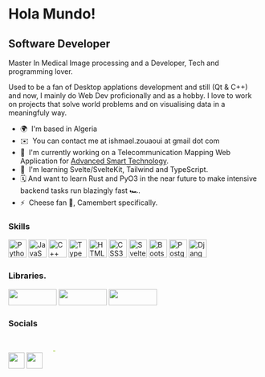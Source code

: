 Hola Mundo!
===========

Software Developer
------------------

Master In Medical Image processing and a Developer, Tech and programming lover.

Used to be a fan of Desktop applations development and still (Qt & C++) and now, I mainly do Web Dev proficionally and as a hobby.
I love to work on projects that solve world problems and on visualising data in a meaningfuly way.

*   🌍  I'm based in Algeria
*   ✉️  You can contact me at ishmael.zouaoui at gmail dot com
*   🚀  I'm currently working on a Telecommunication Mapping Web Application for [Advanced Smart Technology](http://ast-smart.com).
*   🧠  I'm learning Svelte/SvelteKit, Tailwind and TypeScript.
*   🗓️  And want to learn Rust and PyO3 in the near future to make intensive backend tasks run blazingly fast 🏎️.
*   ⚡   Cheese fan 🧀, Camembert specifically.

### Skills
<p align="left">
  <a href="https://www.python.org/" target="_blank" rel="noreferrer"><img src="https://raw.githubusercontent.com/danielcranney/readme-generator/main/public/icons/skills/python-colored.svg" width="36" height="36" alt="Python" /></a>
  <a href="https://developer.mozilla.org/en-US/docs/Web/JavaScript" target="_blank" rel="noreferrer"><img src="https://raw.githubusercontent.com/danielcranney/readme-generator/main/public/icons/skills/javascript-colored.svg" width="36" height="36" alt="JavaScript" /></a>
  <a href="https://docs.microsoft.com/en-us/cpp/?view=msvc-170" target="_blank" rel="noreferrer"><img src="https://raw.githubusercontent.com/danielcranney/readme-generator/main/public/icons/skills/cplusplus-colored.svg" width="36" height="36" alt="C++" /></a>
  <a href="https://www.typescriptlang.org/" target="_blank" rel="noreferrer"><img src="https://raw.githubusercontent.com/danielcranney/readme-generator/main/public/icons/skills/typescript-colored.svg" width="36" height="36" alt="TypeScript" /></a>
  <a href="https://developer.mozilla.org/en-US/docs/Glossary/HTML5" target="_blank" rel="noreferrer"><img src="https://raw.githubusercontent.com/danielcranney/readme-generator/main/public/icons/skills/html5-colored.svg" width="36" height="36" alt="HTML5" /></a>
  <a href="https://www.w3.org/TR/CSS/#css" target="_blank" rel="noreferrer"><img src="https://raw.githubusercontent.com/danielcranney/readme-generator/main/public/icons/skills/css3-colored.svg" width="36" height="36" alt="CSS3" /></a>
  <a href="https://svelte.dev/" target="_blank" rel="noreferrer"><img src="https://raw.githubusercontent.com/danielcranney/readme-generator/main/public/icons/skills/svelte-colored.svg" width="36" height="36" alt="Svelte" /></a>
  <a href="https://getbootstrap.com/" target="_blank" rel="noreferrer"><img src="https://raw.githubusercontent.com/danielcranney/readme-generator/main/public/icons/skills/bootstrap-colored.svg" width="36" height="36" alt="Bootstrap" /></a>
  <a href="https://www.postgresql.org/" target="_blank" rel="noreferrer"><img src="https://raw.githubusercontent.com/danielcranney/readme-generator/main/public/icons/skills/postgresql-colored.svg" width="36" height="36" alt="PostgreSQL" /></a>
  <a href="https://www.djangoproject.com/" target="_blank" rel="noreferrer"><img src="https://raw.githubusercontent.com/danielcranney/readme-generator/main/public/icons/skills/django-colored-dark.svg" width="36" height="36" alt="Django" /></a>
</p>

### Libraries.
<p align="left">                          
  <a href="https://pandas.pydata.org/" target="_blank" rel="noreferrer"><img src="https://pandas.pydata.org/pandas-docs/version/1.0/_static/pandas.svg" width="96" height="32" /></a>
  <a href="https://www.linkedin.com/in/ismail-zouaoui-3777b5a1/" target="_blank" rel="noreferrer"><img src="https://leafletjs.com/docs/images/logo.png" width="96" height="32" /></a>
  <a href="https://docs.celeryq.dev/" target="_blank" rel="noreferrer"><img src="https://camo.githubusercontent.com/1b8eb5f2ea4469e45797421fc9a3732ba4bc24508bee42b5a0794317810b9180/68747470733a2f2f646f63732e63656c657279712e6465762f656e2f6c61746573742f5f696d616765732f63656c6572792d62616e6e65722d736d616c6c2e706e67" width="96" height="32" /></a>
</p>

### Socials
<p align="left">                          
  <a href="https://www.github.com/zsmain" target="_blank" rel="noreferrer"><img src="https://raw.githubusercontent.com/danielcranney/readme-generator/main/public/icons/socials/github-dark.svg" width="32" height="32" /></a>
  <a href="https://leafletjs.com/" target="_blank" rel="noreferrer"><img src="https://raw.githubusercontent.com/danielcranney/readme-generator/main/public/icons/socials/linkedin.svg" width="32" height="32" /></a>
  <a href="https://www.twitter.com/zsmain" target="_blank" rel="noreferrer">
    <svg id="svg" version="1.1" width="32" height="64" viewBox="0, 0, 400,400" xmlns="http://www.w3.org/2000/svg" xmlns:bx="https://boxy-svg.com">
  <defs>
    <bx:grid x="0.435" y="0.87" width="100" height="100"></bx:grid>
  </defs>
  <g id="svgg" style="" transform="matrix(0.154963, 0, 0, 0.179398, 212.475586, 128.037506)">
    <path id="path0" d="M68.578 120.378 C 68.370 120.583,67.272 120.807,66.138 120.875 C 65.003 120.943,64.159 121.133,64.261 121.299 C 64.364 121.465,63.807 121.600,63.024 121.600 C 62.241 121.600,61.600 121.735,61.599 121.900 C 61.599 122.065,61.028 122.240,60.330 122.289 C 59.632 122.338,58.877 122.563,58.651 122.789 C 58.425 123.015,57.646 123.200,56.920 123.200 C 56.194 123.200,55.600 123.380,55.600 123.600 C 55.600 123.820,55.161 124.000,54.624 124.000 C 54.087 124.000,53.536 124.180,53.400 124.400 C 53.264 124.620,52.713 124.800,52.176 124.800 C 51.639 124.800,51.200 124.999,51.200 125.243 C 51.200 125.486,50.947 125.589,50.639 125.470 C 50.330 125.352,49.745 125.507,49.339 125.815 C 48.932 126.123,48.285 126.380,47.900 126.387 C 47.515 126.394,47.200 126.595,47.200 126.833 C 47.200 127.072,46.975 127.190,46.700 127.096 C 46.425 127.002,45.563 127.325,44.785 127.814 C 44.007 128.302,42.552 129.075,41.551 129.531 C 40.550 129.987,39.501 130.637,39.220 130.976 C 38.939 131.314,38.560 131.499,38.379 131.387 C 38.197 131.274,37.691 131.565,37.254 132.034 C 36.784 132.539,36.261 132.761,35.969 132.581 C 35.694 132.411,35.579 132.442,35.708 132.651 C 35.835 132.857,35.278 133.469,34.470 134.010 C 31.879 135.745,28.000 138.862,28.000 139.210 C 28.000 139.395,27.669 139.651,27.264 139.780 C 26.859 139.908,26.289 140.460,25.996 141.007 C 25.704 141.553,25.299 142.000,25.097 142.000 C 24.688 142.000,19.564 147.241,18.000 149.258 C 17.450 149.967,16.614 150.954,16.142 151.450 C 15.671 151.946,15.364 152.431,15.461 152.528 C 15.558 152.624,15.022 153.355,14.271 154.152 C 13.520 154.948,13.075 155.600,13.281 155.600 C 13.488 155.600,13.386 155.871,13.055 156.202 C 12.723 156.534,12.338 157.166,12.197 157.608 C 12.057 158.050,11.777 158.310,11.576 158.185 C 11.374 158.060,11.310 158.222,11.434 158.544 C 11.571 158.902,11.375 159.197,10.929 159.302 C 6.595 160.324,16.946 160.400,161.072 160.400 L 309.692 160.400 309.014 161.435 C 308.641 162.004,308.430 162.563,308.545 162.678 C 308.660 162.793,309.412 161.517,310.218 159.843 C 311.023 158.170,311.823 156.800,311.994 156.800 C 312.166 156.800,312.392 156.485,312.496 156.100 C 313.969 150.665,331.829 134.279,341.400 129.582 C 342.500 129.042,343.460 128.465,343.533 128.300 C 343.607 128.135,344.012 128.000,344.433 128.000 C 344.855 128.000,345.200 127.820,345.200 127.600 C 345.200 127.380,345.453 127.200,345.762 127.200 C 346.247 127.200,347.520 126.648,350.495 125.150 C 350.877 124.957,351.541 124.800,351.971 124.800 C 352.401 124.800,352.851 124.641,352.970 124.448 C 353.090 124.254,353.596 123.997,354.094 123.876 C 354.592 123.755,355.720 123.451,356.600 123.201 C 360.487 122.097,364.541 121.195,366.800 120.932 C 367.790 120.817,368.771 120.559,368.981 120.360 C 369.209 120.144,308.874 119.999,219.159 120.001 C 126.599 120.003,68.811 120.148,68.578 120.378 M306.600 166.261 C 306.264 167.065,306.082 167.815,306.195 167.928 C 306.308 168.041,306.400 168.035,306.400 167.916 C 306.400 167.796,306.672 167.046,307.005 166.249 C 307.338 165.452,307.521 164.800,307.411 164.800 C 307.301 164.800,306.936 165.458,306.600 166.261 M303.816 172.900 C 303.729 173.175,303.299 174.480,302.861 175.800 C 302.423 177.120,301.962 178.830,301.837 179.600 C 301.581 181.175,301.783 180.684,302.991 176.800 C 304.263 172.708,304.344 172.400,304.160 172.400 C 304.058 172.400,303.904 172.625,303.816 172.900 M300.884 183.513 C 300.623 184.771,300.322 186.520,300.215 187.400 L 300.020 189.000 300.422 187.400 C 301.257 184.075,301.722 181.589,301.544 181.411 C 301.442 181.309,301.146 182.255,300.884 183.513 M299.461 193.092 C 299.321 194.581,299.204 196.745,299.203 197.900 L 299.200 200.000 149.778 200.000 L 0.357 200.000 0.534 205.300 C 0.741 211.513,1.135 215.249,1.639 215.780 C 1.838 215.989,2.000 217.035,2.000 218.104 C 2.000 219.297,2.154 219.952,2.400 219.800 C 2.627 219.660,2.800 219.998,2.800 220.582 C 2.800 221.148,2.958 221.923,3.151 222.305 C 3.740 223.472,4.400 225.808,4.400 226.728 C 4.400 227.208,4.580 227.600,4.800 227.600 C 5.020 227.600,5.206 228.005,5.213 228.500 C 5.220 228.995,5.484 229.742,5.800 230.159 C 6.116 230.576,6.280 231.071,6.164 231.259 C 6.048 231.447,6.143 231.600,6.376 231.600 C 6.609 231.600,6.800 231.960,6.800 232.400 C 6.800 232.840,6.980 233.200,7.200 233.200 C 7.420 233.200,7.600 233.560,7.600 234.000 C 7.600 234.440,7.780 234.800,8.000 234.800 C 8.220 234.800,8.400 235.160,8.400 235.600 C 8.400 236.040,8.588 236.400,8.818 236.400 C 9.047 236.400,9.191 236.625,9.136 236.900 C 9.082 237.175,9.349 237.985,9.729 238.700 L 10.421 240.000 160.066 240.000 C 302.117 240.000,309.739 240.036,310.243 240.700 C 310.535 241.085,310.780 241.197,310.787 240.949 C 310.794 240.701,310.543 240.285,310.229 240.024 C 309.915 239.763,309.176 238.629,308.588 237.504 C 307.112 234.681,307.006 234.464,305.993 232.200 C 301.060 221.169,298.748 208.430,299.611 197.026 C 300.077 190.855,299.961 187.798,299.461 193.092 M316.155 249.319 C 317.003 250.353,317.780 251.200,317.882 251.200 C 318.155 251.200,315.621 248.060,315.077 247.724 C 314.822 247.566,315.307 248.284,316.155 249.319 M320.037 253.900 C 322.887 256.945,322.712 256.772,325.000 258.798 C 326.100 259.772,325.110 258.576,322.800 256.140 C 320.490 253.703,318.439 251.685,318.242 251.655 C 318.045 251.625,318.853 252.635,320.037 253.900 M327.671 261.300 C 329.909 263.417,338.400 269.238,338.400 268.655 C 338.400 268.533,337.545 267.937,336.500 267.329 C 334.505 266.168,328.531 261.736,328.166 261.145 C 328.049 260.955,327.771 260.800,327.548 260.800 C 327.325 260.800,327.381 261.025,327.671 261.300 M340.000 269.790 C 340.000 270.024,342.239 271.201,342.680 271.199 C 342.856 271.198,342.411 270.838,341.690 270.399 C 340.351 269.582,340.000 269.456,340.000 269.790 M343.200 271.396 C 343.200 271.670,345.649 272.884,345.832 272.701 C 345.919 272.614,345.362 272.244,344.595 271.878 C 343.828 271.512,343.200 271.295,343.200 271.396 M360.590 277.984 C 360.732 278.213,361.317 278.400,361.890 278.400 C 363.144 278.400,362.999 278.208,361.466 277.840 C 360.723 277.662,360.421 277.711,360.590 277.984 M364.400 278.779 C 364.730 279.004,365.525 279.191,366.167 279.194 C 367.704 279.202,367.384 278.970,365.400 278.638 C 364.254 278.446,363.970 278.486,364.400 278.779 M368.800 279.600 C 368.800 279.820,369.059 280.000,369.376 280.000 C 369.693 280.000,370.064 279.820,370.200 279.600 C 370.336 279.380,370.077 279.200,369.624 279.200 C 369.171 279.200,368.800 279.380,368.800 279.600 " stroke="none" fill="#b4db64" fill-rule="evenodd"></path>
    <path id="path1" d="M372.000 120.633 C 371.450 120.939,370.211 121.191,369.246 121.194 C 368.282 121.197,366.842 121.367,366.046 121.572 C 365.251 121.776,363.520 122.156,362.200 122.415 C 360.880 122.674,359.350 123.025,358.800 123.196 C 358.250 123.367,356.990 123.739,356.000 124.023 C 355.010 124.307,354.029 124.688,353.820 124.870 C 353.611 125.051,353.114 125.200,352.715 125.200 C 352.316 125.200,351.677 125.360,351.295 125.556 C 350.913 125.752,349.745 126.292,348.700 126.756 C 341.945 129.756,336.515 132.937,331.043 137.099 C 320.256 145.304,311.026 157.381,305.899 170.000 C 305.676 170.550,305.349 171.360,305.173 171.800 C 304.886 172.517,303.833 175.722,302.807 179.000 C 300.748 185.581,299.501 200.455,300.376 208.000 C 301.736 219.724,305.611 231.967,310.084 238.672 C 310.698 239.592,311.200 240.455,311.200 240.590 C 311.200 240.725,312.089 242.154,313.176 243.765 C 322.257 257.221,335.296 267.819,350.000 273.694 C 350.550 273.914,351.313 274.252,351.695 274.447 C 352.077 274.641,352.752 274.800,353.195 274.800 C 353.638 274.800,354.000 274.980,354.000 275.200 C 354.000 275.420,354.439 275.600,354.976 275.600 C 355.513 275.600,356.064 275.780,356.200 276.000 C 356.336 276.220,356.966 276.400,357.600 276.400 C 358.234 276.400,358.852 276.561,358.974 276.758 C 359.095 276.955,359.871 277.215,360.697 277.337 C 361.524 277.459,363.190 277.758,364.400 278.001 C 365.610 278.244,367.982 278.580,369.671 278.748 C 371.360 278.916,373.010 279.276,373.338 279.548 C 374.380 280.413,387.600 279.747,387.600 278.829 C 387.600 278.675,388.230 278.302,389.000 278.000 C 389.770 277.698,390.400 277.304,390.400 277.125 C 390.400 276.946,390.588 276.800,390.818 276.800 C 391.551 276.800,396.393 272.026,396.397 271.300 C 396.399 271.025,396.580 270.800,396.800 270.800 C 397.020 270.800,397.200 270.429,397.200 269.976 C 397.200 269.523,397.380 269.264,397.600 269.400 C 397.820 269.536,398.000 269.364,398.000 269.018 C 398.000 268.672,398.180 268.032,398.400 267.595 C 398.620 267.158,398.980 266.442,399.200 266.005 C 399.863 264.688,399.700 255.149,398.983 253.349 C 397.842 250.481,397.002 248.809,396.700 248.805 C 396.535 248.802,396.400 248.545,396.400 248.233 C 396.400 247.922,396.258 247.607,396.083 247.533 C 395.909 247.460,395.258 246.725,394.636 245.900 C 394.014 245.075,393.256 244.400,392.953 244.400 C 392.649 244.400,392.400 244.153,392.400 243.851 C 392.400 243.340,386.969 240.400,386.025 240.400 C 385.791 240.400,385.600 240.220,385.600 240.000 C 385.600 239.769,384.333 239.600,382.600 239.600 C 380.950 239.600,379.600 239.457,379.600 239.282 C 379.600 239.108,377.935 238.916,375.900 238.856 C 373.865 238.796,372.029 238.579,371.820 238.374 C 371.611 238.168,370.857 238.000,370.144 238.000 C 369.431 238.000,368.736 237.820,368.600 237.600 C 368.464 237.380,367.930 237.200,367.414 237.200 C 366.464 237.200,363.112 235.652,362.867 235.100 C 362.793 234.935,362.483 234.800,362.177 234.800 C 361.395 234.800,358.007 233.112,358.191 232.814 C 358.275 232.679,357.546 232.146,356.572 231.629 C 355.597 231.112,354.800 230.523,354.800 230.321 C 354.800 230.118,354.597 230.078,354.348 230.232 C 354.074 230.402,353.970 230.293,354.084 229.956 C 354.194 229.629,353.680 229.035,352.835 228.512 C 352.046 228.024,351.553 227.619,351.741 227.612 C 351.928 227.606,351.163 226.701,350.041 225.602 C 348.918 224.503,348.000 223.412,348.000 223.178 C 348.000 222.944,347.820 222.864,347.600 223.000 C 347.380 223.136,347.200 222.877,347.200 222.424 C 347.200 221.971,347.020 221.600,346.800 221.600 C 346.580 221.600,346.400 221.280,346.400 220.888 C 346.400 220.497,346.040 219.917,345.600 219.600 C 345.160 219.283,344.800 218.703,344.800 218.312 C 344.800 217.920,344.620 217.600,344.400 217.600 C 344.180 217.600,344.000 217.251,344.000 216.824 C 344.000 216.397,343.820 215.936,343.600 215.800 C 343.380 215.664,343.200 215.113,343.200 214.576 C 343.200 214.039,343.020 213.600,342.800 213.600 C 342.580 213.600,342.400 213.330,342.400 213.000 C 342.400 212.670,342.243 212.400,342.051 212.400 C 341.740 212.400,341.419 210.632,341.068 206.985 C 341.004 206.316,340.787 205.506,340.585 205.185 C 340.074 204.370,340.043 195.576,340.548 194.600 C 340.775 194.160,340.939 193.217,340.913 192.504 C 340.886 191.791,341.030 191.105,341.232 190.980 C 341.435 190.855,341.600 190.133,341.600 189.376 C 341.600 188.619,341.780 188.000,342.000 188.000 C 342.220 188.000,342.400 187.721,342.400 187.381 C 342.400 187.040,342.760 186.016,343.200 185.106 C 343.640 184.195,344.000 183.214,344.000 182.925 C 344.000 182.636,344.180 182.400,344.400 182.400 C 344.620 182.400,344.800 182.040,344.800 181.600 C 344.800 181.160,344.980 180.800,345.200 180.800 C 345.420 180.800,345.600 180.557,345.600 180.259 C 345.600 179.962,346.140 179.154,346.800 178.463 C 347.460 177.772,348.000 177.009,348.000 176.768 C 348.000 176.218,355.886 168.400,356.440 168.400 C 356.664 168.400,357.511 167.883,358.323 167.251 C 359.136 166.619,360.385 165.855,361.100 165.553 C 361.815 165.251,362.400 164.869,362.400 164.702 C 362.400 164.536,362.672 164.400,363.005 164.400 C 363.338 164.400,363.968 164.220,364.405 164.000 C 364.842 163.780,365.558 163.420,365.995 163.200 C 366.432 162.980,367.231 162.800,367.771 162.800 C 368.311 162.800,368.864 162.620,369.000 162.400 C 369.136 162.180,369.762 162.000,370.390 162.000 C 371.019 162.000,371.593 161.836,371.667 161.635 C 371.740 161.434,373.330 161.223,375.200 161.167 C 377.070 161.110,378.884 160.925,379.230 160.755 C 379.577 160.585,381.152 160.409,382.730 160.363 C 384.309 160.316,385.600 160.126,385.600 159.939 C 385.600 159.753,385.825 159.602,386.100 159.605 C 386.996 159.614,391.578 157.412,391.589 156.968 C 391.595 156.730,392.056 156.291,392.613 155.993 C 393.727 155.397,396.400 152.319,396.400 151.633 C 396.400 151.395,396.580 151.200,396.800 151.200 C 397.020 151.200,397.204 150.975,397.209 150.700 C 397.214 150.425,397.570 149.750,398.000 149.200 C 398.430 148.650,398.786 147.795,398.791 147.300 C 398.796 146.805,398.963 146.400,399.162 146.400 C 399.362 146.400,399.549 143.700,399.579 140.400 C 399.614 136.475,399.489 134.400,399.216 134.400 C 398.987 134.400,398.797 134.085,398.794 133.700 C 398.785 132.702,397.783 129.950,397.523 130.211 C 397.403 130.331,397.012 129.812,396.655 129.059 C 396.025 127.731,393.600 124.827,393.600 125.400 C 393.600 125.557,393.078 125.126,392.440 124.442 C 391.801 123.759,391.081 123.200,390.840 123.200 C 390.598 123.200,390.400 123.054,390.400 122.875 C 390.400 122.696,389.770 122.302,389.000 122.000 C 388.230 121.698,387.600 121.304,387.600 121.125 C 387.600 120.946,387.071 120.800,386.424 120.800 C 385.777 120.800,385.136 120.620,385.000 120.400 C 384.602 119.757,373.212 119.961,372.000 120.633 " stroke="none" fill="#dbf3a3" fill-rule="evenodd"></path>
    <path id="path2" d="M25.300 140.998 C 24.731 141.645,24.661 142.000,25.104 142.000 C 25.271 142.000,25.632 141.640,25.907 141.200 C 26.478 140.287,26.051 140.145,25.300 140.998 M9.669 161.248 C 9.203 162.120,9.043 162.722,9.311 162.587 C 9.580 162.452,9.467 162.612,9.059 162.944 C 8.652 163.276,8.292 163.992,8.259 164.535 C 8.227 165.079,8.065 165.440,7.900 165.338 C 7.735 165.236,7.600 165.624,7.600 166.200 C 7.600 166.796,7.428 167.141,7.200 167.000 C 6.980 166.864,6.800 167.123,6.800 167.576 C 6.800 168.029,6.609 168.400,6.376 168.400 C 6.143 168.400,6.055 168.565,6.180 168.768 C 6.305 168.970,6.136 169.407,5.804 169.739 C 5.472 170.071,5.200 170.806,5.200 171.371 C 5.200 171.937,5.020 172.400,4.800 172.400 C 4.580 172.400,4.403 172.715,4.406 173.100 C 4.411 173.698,4.469 173.713,4.800 173.200 C 5.013 172.870,5.191 172.791,5.194 173.025 C 5.197 173.258,4.840 173.836,4.400 174.308 C 3.960 174.780,3.600 175.523,3.600 175.960 C 3.600 176.396,3.420 176.864,3.200 177.000 C 2.980 177.136,2.800 177.867,2.800 178.624 C 2.800 179.381,2.620 180.000,2.400 180.000 C 2.180 180.000,2.000 180.709,2.000 181.576 C 2.000 182.443,1.837 183.253,1.638 183.376 C 1.440 183.499,1.270 184.514,1.261 185.632 C 1.252 186.749,1.071 187.874,0.858 188.132 C 0.644 188.389,0.449 191.165,0.424 194.300 L 0.379 200.000 149.789 200.000 L 299.200 200.000 299.200 197.688 C 299.200 190.956,301.532 178.697,303.973 172.600 C 305.507 168.766,306.458 166.623,308.011 163.500 L 309.551 160.400 161.002 160.400 C 71.456 160.400,12.067 160.254,11.483 160.032 C 10.616 159.702,10.426 159.829,9.669 161.248 M10.400 240.387 C 10.400 240.601,10.701 240.659,11.069 240.518 C 11.577 240.323,11.677 240.423,11.482 240.931 C 11.329 241.330,11.422 241.602,11.713 241.606 C 12.093 241.611,12.092 241.681,11.709 241.924 C 11.348 242.154,11.427 242.387,12.009 242.806 C 12.444 243.120,12.800 243.620,12.800 243.917 C 12.800 244.606,13.892 245.719,14.068 245.210 C 14.141 244.999,14.408 245.270,14.663 245.814 C 14.917 246.357,14.962 246.700,14.763 246.577 C 13.964 246.083,14.471 246.945,15.600 248.000 C 16.260 248.617,16.800 249.330,16.800 249.586 C 16.800 249.842,17.700 250.929,18.800 252.000 C 19.900 253.071,20.800 254.112,20.800 254.313 C 20.800 254.514,21.989 255.741,23.442 257.039 C 24.895 258.338,26.504 259.786,27.018 260.258 C 27.531 260.729,28.052 261.014,28.176 260.891 C 28.299 260.768,28.400 260.893,28.400 261.169 C 28.400 261.776,29.996 263.168,30.713 263.187 C 30.994 263.194,31.328 263.469,31.454 263.798 C 31.581 264.126,31.845 264.296,32.042 264.174 C 32.239 264.052,32.400 264.203,32.400 264.509 C 32.400 264.815,32.895 265.319,33.500 265.630 C 34.105 265.940,34.891 266.511,35.247 266.897 C 35.603 267.284,36.188 267.600,36.547 267.600 C 36.906 267.600,37.200 267.780,37.200 268.000 C 37.200 268.220,37.481 268.400,37.824 268.400 C 38.167 268.400,38.336 268.580,38.200 268.800 C 38.059 269.028,38.404 269.200,39.000 269.200 C 39.596 269.200,39.941 269.372,39.800 269.600 C 39.664 269.820,39.923 270.000,40.376 270.000 C 40.829 270.000,41.200 270.191,41.200 270.424 C 41.200 270.657,41.369 270.743,41.575 270.615 C 41.782 270.488,42.097 270.623,42.275 270.915 C 42.616 271.474,45.185 272.659,45.700 272.495 C 45.865 272.443,46.000 272.601,46.000 272.847 C 46.000 273.092,46.348 273.202,46.772 273.091 C 47.259 272.964,47.876 273.243,48.442 273.845 C 48.936 274.370,49.533 274.797,49.770 274.794 C 50.006 274.791,49.930 274.613,49.600 274.400 C 49.270 274.187,49.203 274.009,49.451 274.006 C 49.699 274.003,50.126 274.270,50.400 274.600 C 50.674 274.930,51.326 275.200,51.849 275.200 C 52.372 275.200,52.800 275.380,52.800 275.600 C 52.800 275.820,53.340 276.000,54.000 276.000 C 54.660 276.000,55.200 276.180,55.200 276.400 C 55.200 276.620,55.740 276.800,56.400 276.800 C 57.060 276.800,57.600 276.980,57.600 277.200 C 57.600 277.420,58.194 277.600,58.920 277.600 C 59.646 277.600,60.482 277.825,60.779 278.100 C 61.210 278.500,61.261 278.500,61.035 278.100 C 60.880 277.825,60.943 277.600,61.176 277.600 C 61.409 277.600,61.600 277.780,61.600 278.000 C 61.600 278.220,62.140 278.400,62.800 278.400 C 63.460 278.400,64.000 278.580,64.000 278.800 C 64.000 279.020,64.979 279.200,66.176 279.200 C 67.373 279.200,68.464 279.380,68.600 279.600 C 68.922 280.121,368.800 280.158,368.800 279.637 C 368.800 279.437,367.855 279.175,366.700 279.055 C 362.842 278.653,361.003 278.321,360.620 277.959 C 360.411 277.762,359.747 277.600,359.144 277.600 C 358.541 277.600,357.936 277.420,357.800 277.200 C 357.664 276.980,357.034 276.800,356.400 276.800 C 355.766 276.800,355.136 276.620,355.000 276.400 C 354.864 276.180,354.401 276.000,353.971 276.000 C 353.541 276.000,352.877 275.841,352.495 275.647 C 352.113 275.452,351.350 275.116,350.800 274.900 C 348.439 273.972,347.632 273.619,344.600 272.189 C 331.737 266.121,320.264 256.028,312.200 243.686 L 309.800 240.013 160.100 240.006 C 63.796 240.002,10.400 240.138,10.400 240.387 " stroke="none" fill="#accc54" fill-rule="evenodd"></path>
    <path id="path3" d="M370.400 120.372 C 370.400 120.577,370.085 120.825,369.700 120.924 C 369.315 121.022,369.697 121.049,370.548 120.983 C 372.547 120.828,373.500 120.000,371.680 120.000 C 370.976 120.000,370.400 120.167,370.400 120.372 M364.800 121.600 C 363.996 121.857,363.957 121.923,364.600 121.932 C 365.040 121.938,365.760 121.789,366.200 121.600 C 367.219 121.162,366.168 121.162,364.800 121.600 M361.000 122.400 C 360.496 122.617,360.422 122.744,360.800 122.744 C 361.130 122.744,361.760 122.589,362.200 122.400 C 362.704 122.183,362.778 122.056,362.400 122.056 C 362.070 122.056,361.440 122.211,361.000 122.400 M352.600 124.800 C 351.829 125.131,351.831 125.145,352.676 125.172 C 353.158 125.187,353.664 125.020,353.800 124.800 C 354.092 124.327,353.701 124.327,352.600 124.800 M347.800 126.778 C 346.920 127.195,346.397 127.550,346.639 127.568 C 347.128 127.604,349.600 126.438,349.600 126.171 C 349.600 125.930,349.576 125.938,347.800 126.778 M339.410 131.028 C 335.916 133.024,331.103 136.407,328.600 138.626 C 327.720 139.406,328.946 138.600,331.325 136.835 C 333.704 135.071,337.259 132.698,339.225 131.564 C 342.284 129.798,343.181 129.189,342.700 129.203 C 342.645 129.205,341.165 130.026,339.410 131.028 M322.989 143.611 C 321.467 145.145,320.336 146.400,320.476 146.400 C 320.839 146.400,326.088 141.155,325.907 140.973 C 325.824 140.891,324.511 142.078,322.989 143.611 M317.400 149.875 C 314.714 153.290,310.402 159.616,310.401 160.144 C 310.400 160.333,311.504 158.803,312.853 156.744 C 314.202 154.685,316.457 151.605,317.865 149.900 C 319.272 148.195,320.283 146.805,320.112 146.812 C 319.940 146.818,318.720 148.196,317.400 149.875 M301.056 185.284 C 300.921 185.788,300.828 186.650,300.849 187.200 C 300.872 187.789,301.031 187.471,301.236 186.425 C 301.603 184.552,301.473 183.727,301.056 185.284 M300.131 193.400 C 300.133 194.940,300.205 195.521,300.292 194.691 C 300.379 193.861,300.377 192.601,300.289 191.891 C 300.200 191.181,300.129 191.860,300.131 193.400 M340.109 200.000 C 340.109 200.990,340.187 201.395,340.282 200.900 C 340.378 200.405,340.378 199.595,340.282 199.100 C 340.187 198.605,340.109 199.010,340.109 200.000 M299.720 202.000 C 299.720 203.210,299.795 203.705,299.887 203.100 C 299.978 202.495,299.978 201.505,299.887 200.900 C 299.795 200.295,299.720 200.790,299.720 202.000 M300.047 208.233 C 300.073 209.315,300.240 210.740,300.417 211.400 C 300.614 212.132,300.653 211.431,300.518 209.600 C 300.263 206.155,299.977 205.325,300.047 208.233 M300.875 213.800 C 300.865 214.460,301.011 215.360,301.200 215.800 L 301.544 216.600 301.525 215.800 C 301.514 215.360,301.368 214.460,301.200 213.800 L 300.895 212.600 300.875 213.800 M301.668 217.800 C 301.662 218.240,301.811 218.960,302.000 219.400 C 302.438 220.419,302.438 219.368,302.000 218.000 C 301.743 217.196,301.677 217.157,301.668 217.800 M302.412 221.200 C 302.412 221.530,302.587 222.070,302.800 222.400 C 303.145 222.933,303.188 222.933,303.188 222.400 C 303.188 222.070,303.013 221.530,302.800 221.200 C 302.455 220.667,302.412 220.667,302.412 221.200 M309.246 238.100 C 309.837 239.223,311.200 240.999,311.200 240.645 C 311.200 240.315,309.150 237.200,308.933 237.200 C 308.844 237.200,308.985 237.605,309.246 238.100 M315.191 247.188 C 315.657 247.841,316.242 248.502,316.491 248.656 C 316.741 248.811,316.441 248.276,315.825 247.468 C 314.488 245.715,313.984 245.492,315.191 247.188 M318.350 251.141 C 319.244 252.208,320.292 253.333,320.680 253.641 C 321.068 253.948,320.416 253.075,319.232 251.700 C 318.049 250.325,317.000 249.200,316.903 249.200 C 316.805 249.200,317.457 250.073,318.350 251.141 M341.400 270.000 C 342.060 270.437,342.780 270.795,343.000 270.796 C 343.220 270.796,342.811 270.438,342.090 269.999 C 340.392 268.963,339.836 268.964,341.400 270.000 M343.774 271.158 C 343.897 271.358,344.580 271.724,345.290 271.971 C 346.788 272.494,346.335 271.979,344.675 271.273 C 344.056 271.009,343.650 270.958,343.774 271.158 M370.900 279.078 C 371.285 279.176,371.600 279.423,371.600 279.628 C 371.600 279.833,372.086 280.000,372.680 280.000 C 374.219 280.000,373.303 279.208,371.565 279.036 C 370.814 278.962,370.515 278.981,370.900 279.078 " stroke="none" fill="#ccec8c" fill-rule="evenodd"></path>
    <path id="path4" d="M369.000 120.400 C 368.864 120.620,367.998 120.803,367.076 120.806 C 366.154 120.809,365.130 121.000,364.800 121.230 C 364.343 121.549,364.485 121.601,365.400 121.450 C 366.060 121.341,367.455 121.139,368.500 121.001 C 369.545 120.864,370.400 120.582,370.400 120.375 C 370.400 119.875,369.313 119.894,369.000 120.400 M361.200 121.995 C 360.791 122.255,361.110 122.299,362.200 122.132 C 364.177 121.829,364.514 121.598,362.967 121.606 C 362.325 121.609,361.530 121.784,361.200 121.995 M358.000 122.806 C 357.578 123.082,357.815 123.123,358.800 122.942 C 360.525 122.625,360.851 122.398,359.567 122.406 C 359.035 122.409,358.330 122.589,358.000 122.806 M354.519 123.762 C 352.754 124.405,352.382 124.871,354.046 124.356 C 357.104 123.410,357.443 123.268,356.600 123.282 C 356.160 123.289,355.224 123.505,354.519 123.762 M341.500 129.429 C 339.949 130.270,340.125 130.561,341.700 129.759 C 343.208 128.993,343.475 128.794,342.967 128.816 C 342.765 128.825,342.105 129.101,341.500 129.429 M337.900 131.429 C 335.839 132.779,336.014 132.959,338.200 131.738 C 339.903 130.786,340.377 130.370,339.700 130.424 C 339.535 130.436,338.725 130.889,337.900 131.429 M331.529 135.858 C 325.036 140.667,312.332 154.194,312.424 156.200 C 312.434 156.420,312.748 156.156,313.121 155.613 C 318.009 148.509,325.029 141.149,331.600 136.239 C 336.371 132.674,336.214 132.800,335.895 132.800 C 335.764 132.800,333.799 134.176,331.529 135.858 M311.269 157.639 C 310.510 158.854,310.966 159.016,311.755 157.812 C 312.120 157.256,312.278 156.800,312.105 156.800 C 311.933 156.800,311.557 157.178,311.269 157.639 M301.829 180.629 C 301.681 181.215,301.638 181.772,301.732 181.866 C 301.827 181.960,302.024 181.558,302.171 180.971 C 302.319 180.385,302.362 179.828,302.268 179.734 C 302.173 179.640,301.976 180.042,301.829 180.629 M301.029 184.229 C 300.881 184.815,300.838 185.372,300.932 185.466 C 301.027 185.560,301.224 185.158,301.371 184.571 C 301.519 183.985,301.562 183.428,301.468 183.334 C 301.373 183.240,301.176 183.642,301.029 184.229 M300.200 188.800 C 300.046 189.710,300.004 190.538,300.107 190.640 C 300.210 190.743,300.413 190.077,300.560 189.160 C 300.707 188.243,300.748 187.415,300.653 187.320 C 300.558 187.224,300.354 187.890,300.200 188.800 M299.445 199.500 C 299.304 202.305,299.333 205.500,299.510 206.600 C 299.742 208.037,299.844 206.603,299.873 201.500 C 299.919 193.099,299.797 192.528,299.445 199.500 M300.095 211.400 C 300.095 212.060,300.232 213.140,300.400 213.800 L 300.705 215.000 300.705 213.800 C 300.705 213.140,300.568 212.060,300.400 211.400 L 300.095 210.200 300.095 211.400 M300.868 215.800 C 300.874 216.240,301.024 217.050,301.200 217.600 L 301.520 218.600 301.532 217.600 C 301.538 217.050,301.389 216.240,301.200 215.800 L 300.856 215.000 300.868 215.800 M301.850 220.000 C 302.056 221.302,304.015 227.587,304.781 229.400 C 305.870 231.981,306.458 233.200,306.613 233.200 C 306.709 233.200,306.408 232.255,305.942 231.100 C 305.122 229.063,302.949 222.845,302.064 220.000 L 301.629 218.600 301.850 220.000 M306.800 233.883 C 306.800 234.361,308.781 238.000,309.041 238.000 C 309.201 238.000,307.289 234.004,306.952 233.633 C 306.868 233.542,306.800 233.654,306.800 233.883 M310.815 241.000 C 310.817 241.220,311.186 241.850,311.636 242.400 C 312.179 243.064,312.315 243.131,312.040 242.600 C 311.366 241.295,310.812 240.572,310.815 241.000 M313.200 244.800 C 313.670 245.460,314.144 246.000,314.254 246.000 C 314.364 246.000,314.070 245.460,313.600 244.800 C 313.130 244.140,312.656 243.600,312.546 243.600 C 312.436 243.600,312.730 244.140,313.200 244.800 M314.714 247.004 C 314.941 247.447,315.548 248.166,316.063 248.602 C 316.967 249.366,316.965 249.352,316.006 248.197 C 314.413 246.279,314.279 246.155,314.714 247.004 M320.200 253.600 C 321.059 254.480,321.852 255.200,321.962 255.200 C 322.072 255.200,321.459 254.480,320.600 253.600 C 319.741 252.720,318.948 252.000,318.838 252.000 C 318.728 252.000,319.341 252.720,320.200 253.600 M325.200 258.600 C 326.395 259.810,327.463 260.800,327.573 260.800 C 327.683 260.800,326.795 259.810,325.600 258.600 C 324.405 257.390,323.337 256.400,323.227 256.400 C 323.117 256.400,324.005 257.390,325.200 258.600 M333.582 265.378 C 333.890 265.749,334.695 266.334,335.371 266.677 C 336.895 267.452,336.652 267.167,334.600 265.774 C 333.732 265.185,333.274 265.007,333.582 265.378 M347.200 272.989 C 347.200 273.306,350.100 274.433,350.328 274.205 C 350.441 274.092,350.435 274.000,350.316 274.000 C 350.196 274.000,349.446 273.728,348.649 273.395 C 347.852 273.062,347.200 272.879,347.200 272.989 M356.433 276.544 C 356.525 276.623,357.140 276.808,357.800 276.956 C 358.676 277.152,358.838 277.115,358.400 276.818 C 357.860 276.453,356.032 276.198,356.433 276.544 M359.633 277.344 C 359.725 277.423,360.340 277.608,361.000 277.756 C 361.876 277.952,362.038 277.915,361.600 277.618 C 361.060 277.253,359.232 276.998,359.633 277.344 M367.905 279.083 C 368.402 279.179,369.122 279.175,369.505 279.075 C 369.887 278.975,369.480 278.896,368.600 278.901 C 367.720 278.905,367.407 278.987,367.905 279.083 M370.200 279.600 C 370.064 279.820,370.323 280.000,370.776 280.000 C 371.229 280.000,371.600 279.820,371.600 279.600 C 371.600 279.380,371.341 279.200,371.024 279.200 C 370.707 279.200,370.336 279.380,370.200 279.600 " stroke="none" fill="#c4e480" fill-rule="evenodd"></path>
  </g>
</svg>
  </a>
</p>
